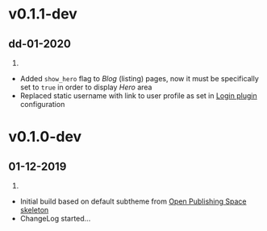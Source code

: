 #  v0.1.1-dev
## dd-01-2020

1. [](#improved)
  * Added `show_hero` flag to _Blog_ (listing) pages, now it must be specifically set to `true` in order to display _Hero_ area
  * Replaced static username with link to user profile as set in [Login plugin](https://github.com/getgrav/grav-plugin-login) configuration

#  v0.1.0-dev
## 01-12-2019

1. [](#new)
  * Initial build based on default subtheme from [Open Publishing Space skeleton](https://github.com/hibbitts-design/grav-skeleton-open-publishing-space)
  * ChangeLog started...